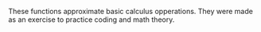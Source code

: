 These functions approximate basic calculus opperations. They were made as an exercise to practice coding and math theory.

